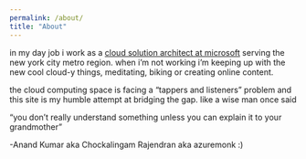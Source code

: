 ```yaml
---
permalink: /about/
title: "About"
---
```


in my day job i work as a [cloud solution architect at microsoft](https://www.linkedin.com/ranand12) serving the new york city metro region. when i’m not working i’m keeping up with the new cool cloud-y things, meditating, biking or creating online content.

the cloud computing space is facing a “tappers and listeners” problem and this site is my humble attempt at bridging the gap. like a wise man once said 

“you don’t really understand something unless you can explain it to your grandmother”

  -Anand Kumar aka Chockalingam Rajendran aka azuremonk :) 
